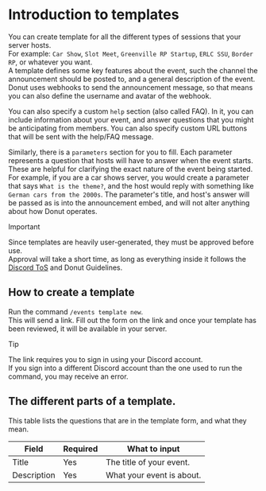 # Introduction to templates

You can create template for all the different types of sessions that your server hosts.\
For example: `Car Show`, `Slot Meet`, `Greenville RP Startup`, `ERLC SSU`, `Border RP`, or whatever you want. \
A template defines some key features about the event, such the channel the announcement should be posted to, and a general description of the event. Donut uses webhooks to send the announcement message, so that means you can also define the username and avatar of the webhook.

You can also specify a custom `help` section (also called FAQ). In it, you can include information about your event, and answer questions that you might be anticipating from members. You can also specify custom URL buttons that will be sent with the help/FAQ message. 

Similarly, there is a `parameters` section for you to fill. Each parameter represents a question that hosts will have to answer when the event starts. These are helpful for clarifying the exact nature of the event being started. For example, if you are a car shows server, you would create a parameter that says `What is the theme?`, and the host would reply with something like `German cars from the 2000s`. The parameter's title, and host's answer will be passed as is into the announcement embed, and will not alter anything about how Donut operates.

> [!IMPORTANT]
> Since templates are heavily user-generated, they must be approved before use. \
> Approval will take a short time, as long as everything inside it follows the [Discord ToS](https://discord.com/archive) and Donut Guidelines.

## How to create a template

Run the command `/events template new`. \
This will send a link. Fill out the form on the link and once your template has been reviewed, it will be available in your server.

> [!TIP]
> The link requires you to sign in using your Discord account. \
> If you sign into a different Discord account than the one used to run the command, you may receive an error.

## The different parts of a template.

This table lists the questions that are in the template form, and what they mean.

| Field | Required | What to input |
| --- | --- | --- |
| Title | Yes | The title of your event. |
| Description | Yes | What your event is about. |
